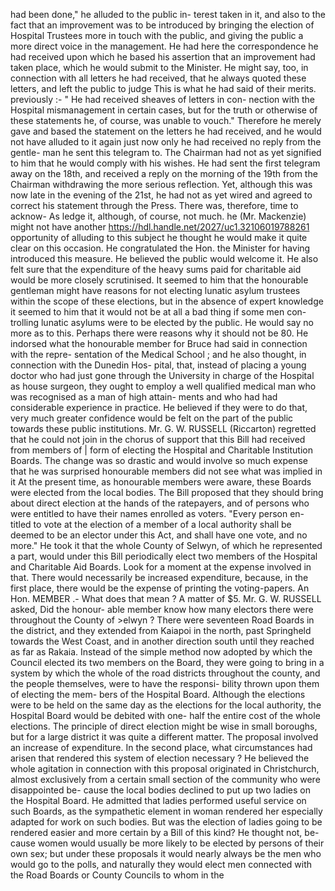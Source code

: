 had been done," he alluded to the public in- terest taken in it, and also to the fact that an improvement was to be introduced by bringing the election of Hospital Trustees more in touch with the public, and giving the public a more direct voice in the management. He had here the correspondence he had received upon which he based his assertion that an improvement had taken place, which he would submit to the Minister. He might say, too, in connection with all letters he had received, that he always quoted these letters, and left the public to judge This is what he had said of their merits. previously :- " He had received sheaves of letters in con- nection with the Hospital mismanagement in certain cases, but for the truth or otherwise of these statements he, of course, was unable to vouch." Therefore he merely gave and based the statement on the letters he had received, and he would not have alluded to it again just now only he had received no reply from the gentle- man he sent this telegram to. The Chairman had not as yet signified to him that he would comply with his wishes. He had sent the first telegram away on the 18th, and received a reply on the morning of the 19th from the Chairman withdrawing the more serious reflection. Yet, although this was now late in the evening of the 21st, he had not as yet wired and agreed to correct his statement through the Press. There was, therefore, time to acknow- As ledge it, although, of course, not much. he (Mr. Mackenzie) might not have another https://hdl.handle.net/2027/uc1.32106019788261 opportunity of alluding to this subject he thought he would make it quite clear on this occasion. He congratulated the Hon. the Minister for having introduced this measure. He believed the public would welcome it. He also felt sure that the expenditure of the heavy sums paid for charitable aid would be more closely scrutinised. It seemed to him that the honourable gentleman might have reasons for not electing lunatic asylum trustees within the scope of these elections, but in the absence of expert knowledge it seemed to him that it would not be at all a bad thing if some men con- trolling lunatic asylums were to be elected by the public. He would say no more as to this. Perhaps there were reasons why it should not be 80. He indorsed what the honourable member for Bruce had said in connection with the repre- sentation of the Medical School ; and he also thought, in connection with the Dunedin Hos- pital, that, instead of placing a young doctor who had just gone through the University in charge of the Hospital as house surgeon, they ought to employ a well qualified medical man who was recognised as a man of high attain- ments and who had had considerable experience in practice. He believed if they were to do that, very much greater confidence would be felt on the part of the public towards these public institutions. Mr. G. W. RUSSELL (Riccarton) regretted that he could not join in the chorus of support that this Bill had received from members of | form of electing the Hospital and Charitable Institution Boards. The change was so drastic and would involve so much expense that he was surprised honourable members did not see what was implied in it At the present time, as honourable members were aware, these Boards were elected from the local bodies. The Bill proposed that they should bring about direct election at the hands of the ratepayers, and of persons who were entitled to have their names enrolled as voters. "Every person en- titled to vote at the election of a member of a local authority shall be deemed to be an elector under this Act, and shall have one vote, and no more." He took it that the whole County of Selwyn, of which he represented a part, would under this Bill periodically elect two members of the Hospital and Charitable Aid Boards. Look for a moment at the expense involved in that. There would necessarily be increased expenditure, because, in the first place, there would be the expense of printing the voting-papers. An Hon. MEMBER .- What does that mean ? A matter of $5. Mr. G. W. RUSSELL asked, Did the honour- able member know how many electors there were throughout the County of >elwyn ? There were seventeen Road Boards in the district, and they extended from Kaiapoi in the north, past Springheld towards the West Coast, and in another direction south until they reached as far as Rakaia. Instead of the simple method now adopted by which the Council elected its two members on the Board, they were going to bring in a system by which the whole of the road districts throughout the county, and the people themselves, were to have the responsi- bility thrown upon them of electing the mem- bers of the Hospital Board. Although the elections were to be held on the same day as the elections for the local authority, the Hospital Board would be debited with one- half the entire cost of the whole elections. The principle of direct election might be wise in small boroughs, but for a large district it was quite a different matter. The proposal involved an increase of expenditure. In the second place, what circumstances had arisen that rendered this system of election necessary ? He believed the whole agitation in connection with this proposal originated in Christchurch, almost exclusively from a certain small section of the community who were disappointed be- cause the local bodies declined to put up two ladies on the Hospital Board. He admitted that ladies performed useful service on such Boards, as the sympathetic element in woman rendered her especially adapted for work on such bodies. But was the election of ladies going to be rendered easier and more certain by a Bill of this kind? He thought not, be- cause women would usually be more likely to be elected by persons of their own sex; but under these proposals it would nearly always be the men who would go to the polls, and naturally they would elect men connected with the Road Boards or County Councils to whom in the 